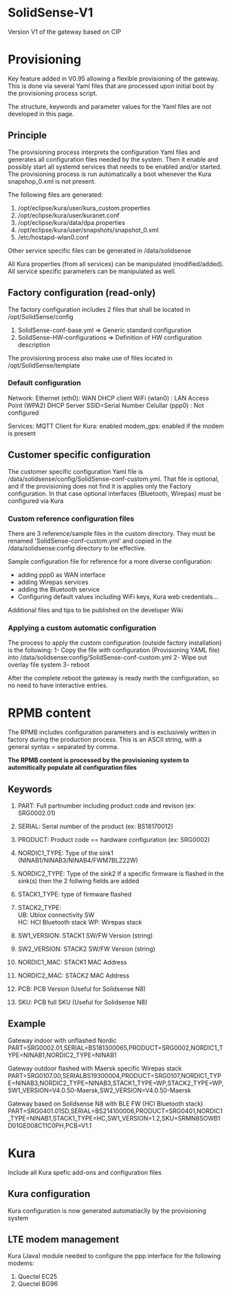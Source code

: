 # SolidSense-V1
Version V1 of the gateway based on CIP

# Provisioning

Key feature added in V0.95 allowing a flexible provisioning of the gateway.
This is done via several Yaml files that are processed upon initial boot by the provisioning process script.

The structure, keywords and parameter values for the Yaml files are not developed in this page.

## Principle

The provisioning process interprets the configuration Yaml files and generates all configuration files needed by the system. Then it enable and possibly start all systemd services that needs to be enabled and/or started.
The provisioning process is run automatically a boot whenever the Kura snapshop_0.xml is not present.

The following files are generated:
1. /opt/eclipse/kura/user/kura_custom.properties
2. /opt/eclipse/kura/user/kuranet.conf
3. /opt/eclipse/kura/data/dpa.properties
4. /opt/eclipse/kura/user/snapshots/snapshot_0.xml
5. /etc/hostapd-wlan0.conf

Other service specific files can be generated in /data/solidsense

All Kura properties (from all services) can be manipulated (modified/added). All service specific parameters can be manipulated as well.


## Factory configuration (read-only)

The factory configuration includes 2 files that shall be located in /opt/SolidSense/config
1. SolidSense-conf-base.yml	=> Generic standard configuration
2. SolidSense-HW-configurations => Definition of HW configuration description

The provisioning process also make use of files located in /opt/SolidSense/template

### Default configuration

Network:
Ethernet (eth0): WAN DHCP client
WiFi (wlan0) : LAN Access Point (WPA2) DHCP Server SSID=Serial Number
Celullar (ppp0) : Not configured

Services:
MQTT Client for Kura: enabled
modem_gps: enabled if the modem is present


## Customer specific configuration

The customer specific configuration Yaml file is /data/solidsense/config/SolidSense-conf-custom.yml. That file is optional, and if the provisioning does not find it is applies only the Factory configuration. In that case optional interfaces (Bluetooth, Wirepas) must be configured via Kura

### Custom reference configuration files

There are 3 reference/sample files in the custom directory. They must be renamed 'SolidSense-conf-custom.yml' and copied in the /data/solidsense:config directory to be effective.


Sample configuration file for reference for a more diverse configuration:

- adding ppp0 as WAN interface
- adding Wirepas services
- adding the Bluetooth service
- Configuring default values including WiFi keys, Kura web credentials...

Additional files and tips to be published on the developer Wiki

### Applying a custom automatic configuration

The process to apply the custom configuration (outside factory installation) is the following:
1- Copy the file with configuration (Provisioning YAML file) into /data/solidsense:config/SolidSense-conf-custom.yml
2- Wipe out overlay file system
3- reboot

After the complete reboot the gateway is ready nwith the configuration, so no need to have interactive entries.


# RPMB content

The RPMB includes configuration parameters and is exclusively written in factory during the production process.
This is an ASCII string, with a general syntax <KEYWORD>=<VALUE> separated by comma.

**The RPMB content is processed by the provisioning system to automitically populate all configuration files**

## Keywords
1. PART: Full partnumber including product code and revison (ex: SRG0002.01)
2. SERIAL: Serial number of the product (ex: BS18170012)
3. PRODUCT: Product code == hardware configuration (ex: SRG0002)
4. NORDIC1_TYPE: Type of the sink1 (NINAB1/NINAB3/NINAB4/FWM7BLZ22W)
5. NORDIC2_TYPE: Type of the sink2
If a specific firmware is flashed in the sink(s) then the 2 follwing fields are added
6. STACK1_TYPE: type of firmware flashed
7. STACK2_TYPE:         
	UB: Ublox connectivity SW   
        HC: HCI Bluetooth stack
	WP: Wirepas stack
	
8. SW1_VERSION: STACK1 SW/FW Version (string)
9. SW2_VERSION: STACK2 SW/FW Version (string)
10. NORDIC1_MAC: STACK1 MAC Address
11. NORDIC2_MAC: STACK2 MAC Address
12. PCB: PCB Version (Useful for Solidsense N8) 
13. SKU: PCB full SKU (Useful for Solidsense N8)

## Example

Gateway indoor with unflashed Nordic
PART=SRG0002.01,SERIAL=BS181300065,PRODUCT=SRG0002,NORDIC1_TYPE=NINAB1,NORDIC2_TYPE=NINAB1

Gateway outdoor flashed with Maersk specific Wirepas stack
PART=SRG0107.00,SERIALBS19300004,PRODUCT=SRG0107,NORDIC1_TYPE=NINAB3,NORDIC2_TYPE=NINAB3,STACK1_TYPE=WP,STACK2_TYPE=WP,SW1_VERSION=V4.0.50-Maersk,SW2_VERSION=V4.0.50-Maersk

Gateway based on Solidsense N8 with BLE FW (HCI Bluetooth stack)
PART=SRG0401.01SD,SERIAL=BS214100006,PRODUCT=SRG0401,NORDIC1_TYPE=NINAB1,STACK1_TYPE=HC,SW1_VERSION=1.2,SKU=SRMN8SOWB1D01GE008C11C0PH,PCB=V1.1

# Kura

Include all Kura spefic add-ons and configuration files

## Kura configuration

Kura configuration is now generated automatiaclly by the provisioning system

## LTE modem management

Kura (Java) module needed to configure the ppp interface for the following modems:
1. Quectel EC25
2. Quectel BG96
